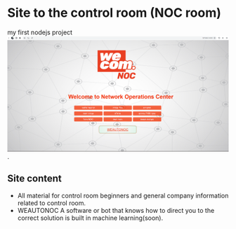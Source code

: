 # Site to the control room (NOC room)
my first nodejs project 
![](scripts/pic/Sshot.png).
## Site content
- All material for control room beginners and general company information related to control room.
- WEAUTONOC A software or bot that knows how to direct you to the correct solution is built in machine learning(soon).
